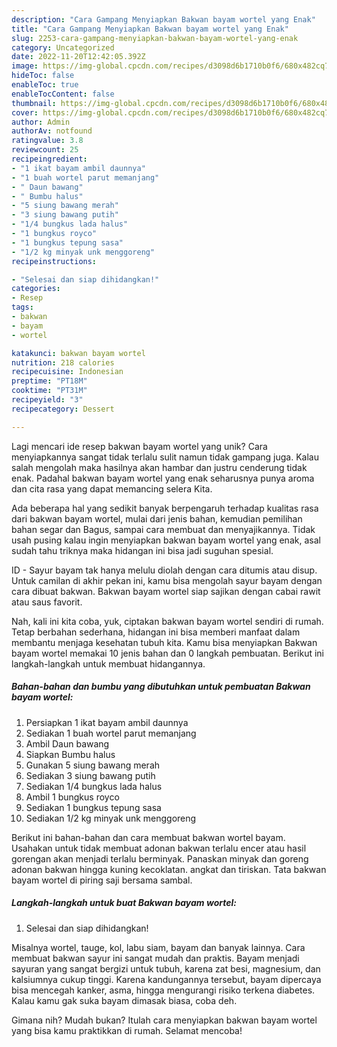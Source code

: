 ```yaml
---
description: "Cara Gampang Menyiapkan Bakwan bayam wortel yang Enak"
title: "Cara Gampang Menyiapkan Bakwan bayam wortel yang Enak"
slug: 2253-cara-gampang-menyiapkan-bakwan-bayam-wortel-yang-enak
category: Uncategorized
date: 2022-11-20T12:42:05.392Z
image: https://img-global.cpcdn.com/recipes/d3098d6b1710b0f6/680x482cq70/bakwan-bayam-wortel-foto-resep-utama.jpg
hideToc: false
enableToc: true
enableTocContent: false
thumbnail: https://img-global.cpcdn.com/recipes/d3098d6b1710b0f6/680x482cq70/bakwan-bayam-wortel-foto-resep-utama.jpg
cover: https://img-global.cpcdn.com/recipes/d3098d6b1710b0f6/680x482cq70/bakwan-bayam-wortel-foto-resep-utama.jpg
author: Admin
authorAv: notfound
ratingvalue: 3.8
reviewcount: 25
recipeingredient:
- "1 ikat bayam ambil daunnya"
- "1 buah wortel parut memanjang"
- " Daun bawang"
- " Bumbu halus"
- "5 siung bawang merah"
- "3 siung bawang putih"
- "1/4 bungkus lada halus"
- "1 bungkus royco"
- "1 bungkus tepung sasa"
- "1/2 kg minyak unk menggoreng"
recipeinstructions:

- "Selesai dan siap dihidangkan!"
categories:
- Resep
tags:
- bakwan
- bayam
- wortel

katakunci: bakwan bayam wortel 
nutrition: 218 calories
recipecuisine: Indonesian
preptime: "PT18M"
cooktime: "PT31M"
recipeyield: "3"
recipecategory: Dessert

---
```





Lagi mencari ide resep bakwan bayam wortel yang unik? Cara menyiapkannya sangat tidak terlalu sulit namun tidak gampang juga. Kalau salah mengolah maka hasilnya akan hambar dan justru cenderung tidak enak. Padahal bakwan bayam wortel yang enak seharusnya punya aroma dan cita rasa yang dapat memancing selera Kita.





Ada beberapa hal yang sedikit banyak berpengaruh terhadap kualitas rasa dari bakwan bayam wortel, mulai dari jenis bahan, kemudian pemilihan bahan segar dan Bagus, sampai cara membuat dan menyajikannya. Tidak usah pusing kalau ingin menyiapkan bakwan bayam wortel yang enak,      asal sudah tahu triknya maka hidangan ini bisa jadi suguhan spesial.














ID - Sayur bayam tak hanya melulu diolah dengan cara ditumis atau disup. Untuk camilan di akhir pekan ini, kamu bisa mengolah sayur bayam dengan cara dibuat bakwan. Bakwan bayam wortel siap sajikan dengan cabai rawit atau saus favorit.






Nah, kali ini kita coba, yuk, ciptakan bakwan bayam wortel sendiri di rumah. Tetap berbahan sederhana, hidangan ini bisa memberi manfaat dalam membantu menjaga kesehatan tubuh kita. Kamu bisa menyiapkan Bakwan bayam wortel memakai 10 jenis bahan dan 0 langkah pembuatan. Berikut ini langkah-langkah untuk membuat hidangannya.

<!--inarticleads1-->

##### Bahan-bahan dan bumbu yang dibutuhkan untuk pembuatan Bakwan bayam wortel:

1. Persiapkan 1 ikat bayam ambil daunnya
1. Sediakan 1 buah wortel parut memanjang
1. Ambil  Daun bawang
1. Siapkan  Bumbu halus
1. Gunakan 5 siung bawang merah
1. Sediakan 3 siung bawang putih
1. Sediakan 1/4 bungkus lada halus
1. Ambil 1 bungkus royco
1. Sediakan 1 bungkus tepung sasa
1. Sediakan 1/2 kg minyak unk menggoreng


Berikut ini bahan-bahan dan cara membuat bakwan wortel bayam. Usahakan untuk tidak membuat adonan bakwan terlalu encer atau hasil gorengan akan menjadi terlalu berminyak. Panaskan minyak dan goreng adonan bakwan hingga kuning kecoklatan. angkat dan tiriskan. Tata bakwan bayam wortel di piring saji bersama sambal. 

<!--inarticleads2-->

##### Langkah-langkah untuk buat Bakwan bayam wortel:


1. Selesai dan siap dihidangkan!

Misalnya wortel, tauge, kol, labu siam, bayam dan banyak lainnya. Cara membuat bakwan sayur ini sangat mudah dan praktis. Bayam menjadi sayuran yang sangat bergizi untuk tubuh, karena zat besi, magnesium, dan kalsiumnya cukup tinggi. Karena kandungannya tersebut, bayam dipercaya bisa mencegah kanker, asma, hingga mengurangi risiko terkena diabetes. Kalau kamu gak suka bayam dimasak biasa, coba deh. 

Gimana nih? Mudah bukan? Itulah cara menyiapkan bakwan bayam wortel yang bisa kamu praktikkan di rumah. Selamat mencoba!
